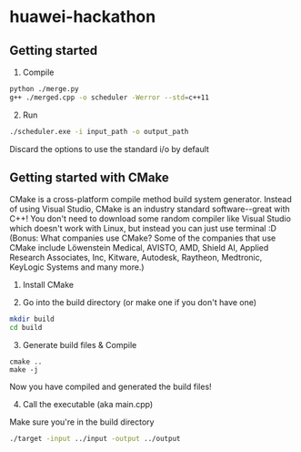 # huawei-hackathon

## Getting started

1. Compile

```bash
python ./merge.py
g++ ./merged.cpp -o scheduler -Werror --std=c++11
```

2. Run

```bash
./scheduler.exe -i input_path -o output_path
```

Discard the options to use the standard i/o by default

## Getting started with CMake

CMake is a cross-platform compile method build system generator. Instead of using Visual Studio, CMake is an industry standard software--great with C++! You don't need to download some random compiler like Visual Studio which doesn't work with Linux, but instead you can just use terminal :D (Bonus: What companies use CMake? Some of the companies that use CMake include Löwenstein Medical, AVISTO, AMD, Shield AI, Applied Research Associates, Inc, Kitware, Autodesk, Raytheon, Medtronic, KeyLogic Systems and many more.)

1. Install CMake

2. Go into the build directory (or make one if you don't have one)
```bash
mkdir build
cd build
```

3. Generate build files & Compile

```
cmake ..
make -j
```

Now you have compiled and generated the build files!

4. Call the executable (aka main.cpp)

Make sure you're in the build directory

```bash
./target -input ../input -output ../output
```
